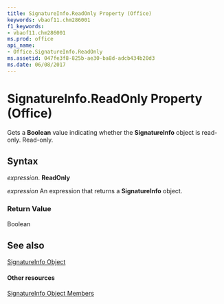 ```yaml
---
title: SignatureInfo.ReadOnly Property (Office)
keywords: vbaof11.chm286001
f1_keywords:
- vbaof11.chm286001
ms.prod: office
api_name:
- Office.SignatureInfo.ReadOnly
ms.assetid: 047fe3f8-825b-ae30-ba8d-adcb434b20d3
ms.date: 06/08/2017
---
```



# SignatureInfo.ReadOnly Property (Office)

Gets a  **Boolean** value indicating whether the **SignatureInfo** object is read-only. Read-only.


## Syntax

 _expression_. **ReadOnly**

 _expression_ An expression that returns a **SignatureInfo** object.


### Return Value

Boolean


## See also


[SignatureInfo Object](signatureinfo-object-office.md)
#### Other resources


[SignatureInfo Object Members](signatureinfo-members-office.md)

